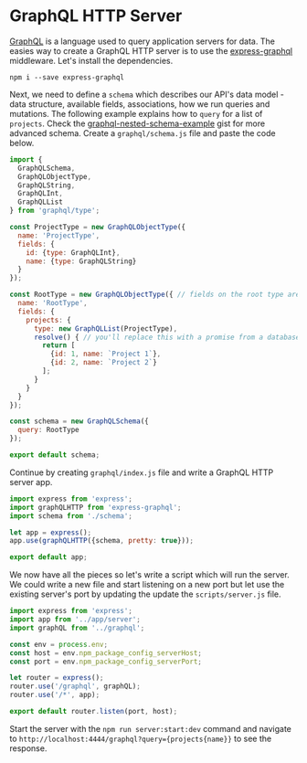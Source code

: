# GraphQL HTTP Server

[GraphQL](http://graphql.org) is a language used to query application servers for data. The easies way to create a GraphQL HTTP server is to use the [express-graphql](https://github.com/graphql/express-graphql) middleware. Let's install the dependencies.

```
npm i --save express-graphql
```

Next, we need to define a `schema` which describes our API's data model - data structure, available fields, associations, how we run queries and mutations. The following example explains how to `query` for a list of `projects`. Check the    [graphql-nested-schema-example](https://gist.github.com/xpepermint/7376b8c67caa926e19d2) gist for more advanced schema. Create a `graphql/schema.js` file and paste the code below.

```js
import {
  GraphQLSchema,
  GraphQLObjectType,
  GraphQLString,
  GraphQLInt,
  GraphQLList
} from 'graphql/type';

const ProjectType = new GraphQLObjectType({
  name: 'ProjectType',
  fields: {
    id: {type: GraphQLInt},
    name: {type: GraphQLString}
  }
});

const RootType = new GraphQLObjectType({ // fields on the root type are your public API
  name: 'RootType',
  fields: {
    projects: {
      type: new GraphQLList(ProjectType),
      resolve() { // you'll replace this with a promise from a database
        return [
          {id: 1, name: `Project 1`},
          {id: 2, name: `Project 2`}
        ];
      }
    }
  }
});

const schema = new GraphQLSchema({
  query: RootType
});

export default schema;
```

Continue by creating `graphql/index.js` file and write a GraphQL HTTP server app.

```js
import express from 'express';
import graphQLHTTP from 'express-graphql';
import schema from './schema';

let app = express();
app.use(graphQLHTTP({schema, pretty: true}));

export default app;
```

We now have all the pieces so let's write a script which will run the server. We could write a new file and start listening on a new port but let use the existing server's port by updating the update the `scripts/server.js` file.

```js
import express from 'express';
import app from '../app/server';
import graphQL from '../graphql';

const env = process.env;
const host = env.npm_package_config_serverHost;
const port = env.npm_package_config_serverPort;

let router = express();
router.use('/graphql', graphQL);
router.use('/*', app);

export default router.listen(port, host);
```

Start the server with the `npm run server:start:dev` command and navigate to `http://localhost:4444/graphql?query={projects{name}}` to see the response.
